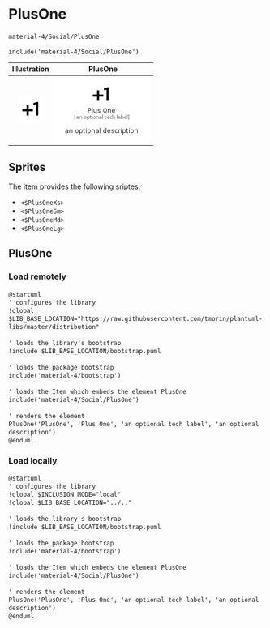 # PlusOne


```text
material-4/Social/PlusOne
```

```text
include('material-4/Social/PlusOne')
```



| Illustration | PlusOne |
| :---: | :---: |
| ![illustration for Illustration](../../material-4/Social/PlusOne.png) | ![illustration for PlusOne](../../material-4/Social/PlusOne.Local.png) |



## Sprites
The item provides the following sriptes:

- `<$PlusOneXs>`
- `<$PlusOneSm>`
- `<$PlusOneMd>`
- `<$PlusOneLg>`





## PlusOne

### Load remotely
```plantuml
@startuml
' configures the library
!global $LIB_BASE_LOCATION="https://raw.githubusercontent.com/tmorin/plantuml-libs/master/distribution"

' loads the library's bootstrap
!include $LIB_BASE_LOCATION/bootstrap.puml

' loads the package bootstrap
include('material-4/bootstrap')

' loads the Item which embeds the element PlusOne
include('material-4/Social/PlusOne')

' renders the element
PlusOne('PlusOne', 'Plus One', 'an optional tech label', 'an optional description')
@enduml
```

### Load locally
```plantuml
@startuml
' configures the library
!global $INCLUSION_MODE="local"
!global $LIB_BASE_LOCATION="../.."

' loads the library's bootstrap
!include $LIB_BASE_LOCATION/bootstrap.puml

' loads the package bootstrap
include('material-4/bootstrap')

' loads the Item which embeds the element PlusOne
include('material-4/Social/PlusOne')

' renders the element
PlusOne('PlusOne', 'Plus One', 'an optional tech label', 'an optional description')
@enduml
```

